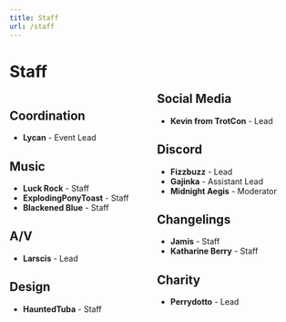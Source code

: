 ```yaml
---
title: Staff
url: /staff
---
```


# Staff
<div style="text-align: center">

<div>

<div style="columns: 2; text-align: left" class="staff-list text-box">

<div style="break-inside: avoid;">

## Coordination
- **Lycan** - Event Lead

</div>


<div style="break-inside: avoid;">

## Music
- **Luck Rock** - Staff
- **ExplodingPonyToast** - Staff
- **Blackened Blue** - Staff

</div>

<div style="break-inside: avoid;">

## A/V
- **Larscis** - Lead

</div>



<div style="break-inside: avoid;">

## Design
- **HauntedTuba** - Staff

</div>


<div style="break-inside: avoid;">

## Social Media
- **Kevin from TrotCon** - Lead

</div>



<div style="break-inside: avoid;">

## Discord
- **Fizzbuzz** - Lead
- **Gajinka** - Assistant Lead
- **Midnight Aegis** - Moderator

</div>


<div style="break-inside: avoid;">

## Changelings
- **Jamis** - Staff
- **Katharine Berry** - Staff

</div>

<div style="break-inside: avoid;">

## Charity
- **Perrydotto** - Lead

</div>


</div>
</div>
</div>
